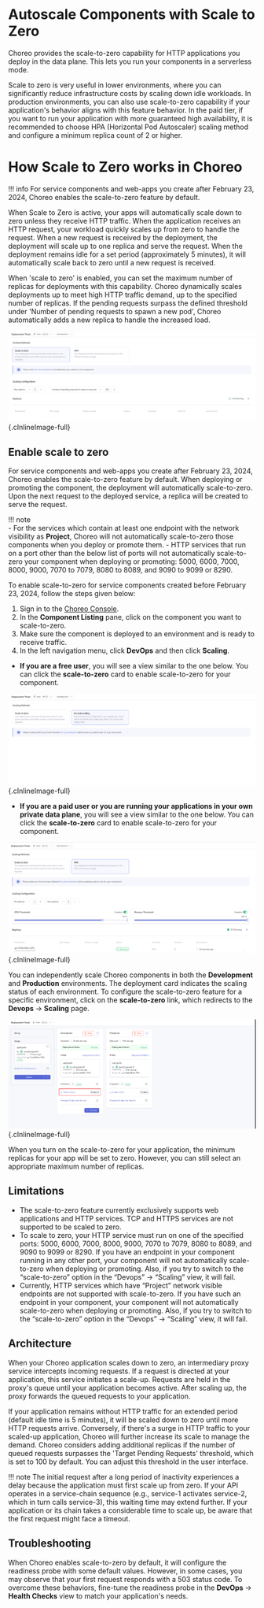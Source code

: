 # Autoscale Components with Scale to Zero

Choreo provides the scale-to-zero capability for HTTP applications you deploy in the data plane. This lets you run your components in a serverless mode.

Scale to zero is very useful in lower environments, where you can significantly reduce infrastructure costs by scaling down idle workloads. In production environments, you can also use scale-to-zero capability if your application's behavior aligns with this feature behavior. In the paid tier, if you want to run your application with more guaranteed high availability, it is recommended to choose HPA (Horizontal Pod Autoscaler) scaling method and configure a minimum replica count of 2 or higher.

# How Scale to Zero works in Choreo

!!! info
    For service components and web-apps you create after February 23, 2024, Choreo enables the scale-to-zero feature by default.

When Scale to Zero is active, your apps will automatically scale down to zero unless they receive HTTP traffic. When the application receives an HTTP request, your workload quickly scales up from zero to handle the request. When a new request is received by the deployment, the deployment will scale up to one replica and serve the request. When the deployment remains idle for a set period (approximately 5 minutes), it will automatically scale back to zero until a new request is received.

When 'scale to zero' is enabled, you can set the maximum number of replicas for deployments with this capability. Choreo dynamically scales deployments up to meet high HTTP traffic demand, up to the specified number of replicas. If the pending requests surpass the defined threshold under 'Number of pending requests to spawn a new pod', Choreo automatically adds a new replica to handle the increased load.

![Free User - Scale to Zero](../../assets/img/devops-and-ci-cd/scaling/scale-to-zero-view.png){.cInlineImage-full}

## Enable scale to zero

For service components and web-apps you create after February 23, 2024, Choreo enables the scale-to-zero feature by default. When deploying or promoting the component, the deployment will automatically scale-to-zero.
Upon the next request to the deployed service, a replica will be created to serve the request.

!!! note  
    - For the services which contain at least one endpoint with the network visibility as **Project**, Choreo will not automatically scale-to-zero those components when you deploy or promote them.
    - HTTP services that run on a port other than the below list of ports will not automatically scale-to-zero your component when deploying or promoting: 5000, 6000, 7000, 8000, 9000, 7070 to 7079, 8080 to 8089, and 9090 to 9099 or 8290.


To enable scale-to-zero for service components created before February 23, 2024, follow the steps given below:

1. Sign in to the [Choreo Console](https://console.choreo.dev/).
2. In the **Component Listing** pane, click on the component you want to scale-to-zero. 
3. Make sure the component is deployed to an environment and is ready to receive traffic.
4. In the left navigation menu, click **DevOps** and then click **Scaling**.

- **If you are a free user**, you will see a view similar to the one below. You can click the **scale-to-zero** card to enable scale-to-zero for your component.

![Free User - Scale to Zero](../../assets/img/devops-and-ci-cd/scaling/free-user-scaling-view.png){.cInlineImage-full}

- **If you are a paid user or you are running your applications in your own private data plane**, you will see a view similar to the one below. You can click the **scale-to-zero** card to enable scale-to-zero for your component.

![Paid User - Scale to Zero](../../assets/img/devops-and-ci-cd/scaling/paid-user-scaling-view.png){.cInlineImage-full}

You can independently scale Choreo components in both the **Development** and **Production** environments. The deployment card indicates the scaling status of each environment. To configure the scale-to-zero feature for a specific environment, click on the **scale-to-zero** link, which redirects to the **Devops** → **Scaling** page.

![Deploy View - Scale to Zero](../../assets/img/devops-and-ci-cd/scaling/scale-to-zero-in-deploy-view.png){.cInlineImage-full}

When you turn on the scale-to-zero for your application, the minimum replicas for your app will be set to zero. However, you can still select an appropriate maximum number of replicas.

## Limitations

- The scale-to-zero feature currently exclusively supports web applications and HTTP services. TCP and HTTPS services are not supported to be scaled to zero.
- To scale to zero, your HTTP service must run on one of the specified ports: 5000, 6000, 7000, 8000, 9000, 7070 to 7079, 8080 to 8089, and 9090 to 9099 or 8290. If you have an endpoint in your component running in any other port, your component will not automatically scale-to-zero when deploying or promoting. Also, if you try to switch to the “scale-to-zero” option in the “Devops” → “Scaling” view, it will fail.
- Currently, HTTP services which have “Project” network visible endpoints are not supported with scale-to-zero.
  If you have such an endpoint in your component, your component will not automatically scale-to-zero when deploying or promoting. Also, if you try to switch to the “scale-to-zero” option in the “Devops” → “Scaling” view, it will fail.

## Architecture 

When your Choreo application scales down to zero, an intermediary proxy service intercepts incoming requests. If a request is directed at your application, this service initiates a scale-up. Requests are held in the proxy's queue until your application becomes active. After scaling up, the proxy forwards the queued requests to your application.

If your application remains without HTTP traffic for an extended period (default idle time is 5 minutes), it will be scaled down to zero until more HTTP requests arrive. Conversely, if there's a surge in HTTP traffic to your scaled-up application, Choreo will further increase its scale to manage the demand. Choreo considers adding additional replicas if the number of queued requests surpasses the 'Target Pending Requests' threshold, which is set to 100 by default. You can adjust this threshold in the user interface.

!!! note 
    The initial request after a long period of inactivity experiences a delay because the application must first scale up from zero. If your API operates in a service-chain sequence (e.g., service-1 activates service-2, which in turn calls service-3), this waiting time may extend further. If your application or its chain takes a considerable time to scale up, be aware that the first request might face a timeout.

## Troubleshooting

When Choreo enables scale-to-zero by default, it will configure the readiness probe with some default values. However, in some cases, you may observe that your first request responds with a 503 status code. To overcome these behaviors, fine-tune the readiness probe in the **DevOps** → **Health Checks** view to match your application's needs.

